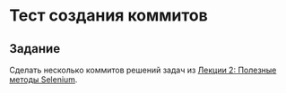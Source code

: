 # Тест создания коммитов

## Задание

Сделать несколько коммитов решений задач из [Лекции 2: Полезные методы Selenium](https://stepik.org/lesson/165493/).
